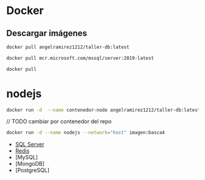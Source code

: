 # Docker

## Descargar imágenes

```sh
docker pull angelramirez1212/taller-db:latest
```

```sh
docker pull mcr.microsoft.com/mssql/server:2019-latest
```

```sh
docker pull
```

# nodejs

```sh
docker run -d  --name contenedor-node angelramirez1212/taller-db:latest
```

// TODO cambiar por contenedor del repo

```sh
docker run -d --name nodejs --network="host" imagen:basca4

```

- [SQL Server ](./SQL-Server/Config.md)
- [Redis](./Redis//Config.md)
- [MySQL]
- [MongoDB]
- [PostgreSQL]
